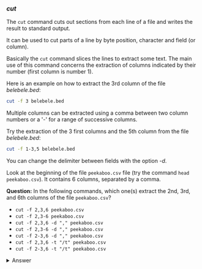 ### *cut*

The `cut` command cuts out sections from each line of a file and writes the result to standard output.

It can be used to cut parts of a line by byte position, character and field (or column). 

Basically the `cut` command slices the lines to extract some text.
The main use of this command concerns the extraction of columns indicated by their number (first column is number 1).

Here is an example on how to extract the 3rd column of the file *belebele.bed*:

```bash
cut -f 3 belebele.bed
```

Multiple columns can be extracted using a comma between two column numbers or a '-' for a range of successive columns.

Try the extraction of the 3 first columns and the 5th column from the file *belebele.bed*:

```bash
cut -f 1-3,5 belebele.bed
```

You can change the delimiter between fields with the option *-d*. 

Look at the beginning of the file `peekaboo.csv` file (try the command `head peekaboo.csv`).
It contains 6 columns, separated by a comma.

**Question:** In the following commands, which one(s) extract the 2nd, 3rd, and 6th columns of the file `peekaboo.csv`?

- `cut -f 2,3,6 peekaboo.csv`
- `cut -f 2,3-6 peekaboo.csv`
- `cut -f 2,3,6 -d "," peekaboo.csv`
- `cut -f 2,3-6 -d "," peekaboo.csv`
- `cut -f 2-3,6 -d "," peekaboo.csv`
- `cut -f 2,3,6 -t "/t" peekaboo.csv`
- `cut -f 2-3,6 -t "/t" peekaboo.csv`


<details>
<summary>Answer</summary>

- `cut -f 2,3,6 -d "," peekaboo.csv`
- `cut -f 2-3,6 -d "," peekaboo.csv`

</details>



